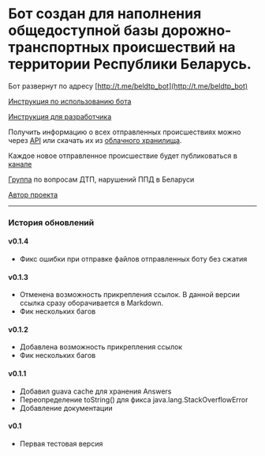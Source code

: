 # Бот создан для наполнения общедоступной базы дорожно-транспортных происшествий на территории Республики Беларусь.

Бот развернут по адресу [http://t.me/beldtp_bot](http://t.me/beldtp_bot)

[Инструкция по использованию бота](https://github.com/ilyukou/beldtp/tree/master/docs/Help.md)

[Инструкция для разработчика](https://github.com/ilyukou/beldtp/tree/master/docs/Dev.md)

Получить информацию о всех отправленных происшествиях можно через [API](https://github.com/ilyukou/beldtp-api) или скачать их из [облачного хранилища](https://github.com/ilyukou/beldtp-api/tree/master/docs/Drive.md). 

Каждое новое отправленное происшествие будет публиковаться в [канале](http://t.me/beldtp)

[Группа](http://t.me/beldtp_chat) по вопросам ДТП, нарушений ППД в Беларуси

[Автор проекта](http://t.me/ilyukou)

___
### История обновлений
#### v0.1.4
* Фикс ошибки при отправке файлов отправленных боту без сжатия

#### v0.1.3

* Отменена возможность прикрепления ссылок. В данной версии ссылка сразу оборачивается в Markdown. 
* Фик нескольких багов

#### v0.1.2 

* Добавлена возможность прикрепления ссылок
* Фик нескольких багов

#### v0.1.1 

* Добавил guava cache для хранения Answers
* Переопределение toString() для фикса java.lang.StackOverflowError
* Добавление документации

#### v0.1 

* Первая тестовая версия